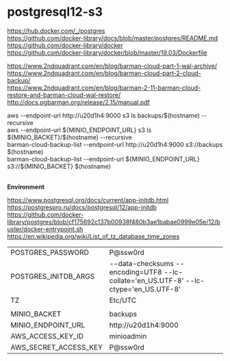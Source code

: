 # postgresql12-s3

https://hub.docker.com/_/postgres<BR>
https://github.com/docker-library/docs/blob/master/postgres/README.md<BR>
https://github.com/docker-library/docker<BR>
https://github.com/docker-library/docker/blob/master/19.03/Dockerfile<BR>


https://www.2ndquadrant.com/en/blog/barman-cloud-part-1-wal-archive/<BR>
https://www.2ndquadrant.com/en/blog/barman-cloud-part-2-cloud-backup/<BR>
https://www.2ndquadrant.com/en/blog/barman-2-11-barman-cloud-restore-and-barman-cloud-wal-restore/<BR>
http://docs.pgbarman.org/release/2.15/manual.pdf<BR>

<DIV>
aws --endpoint-url http://u20d1h4:9000 s3 ls backups/$(hostname) --recursive<BR>
aws --endpoint-url ${MINIO_ENDPOINT_URL} s3 ls ${MINIO_BACKET}/$(hostname) --recursive<BR>
barman-cloud-backup-list --endpoint-url http://u20d1h4:9000 s3://backups $(hostname)<BR>
barman-cloud-backup-list --endpoint-url ${MINIO_ENDPOINT_URL} s3://${MINIO_BACKET} $(hostname)<BR>
</DIV>


<BR><B>Environment</B><BR>

https://www.postgresql.org/docs/current/app-initdb.html<BR>
https://postgrespro.ru/docs/postgresql/12/app-initdb<BR>
https://github.com/docker-library/postgres/blob/cf175692c137b00938f480b3ae1babae0999e05e/12/buster/docker-entrypoint.sh<BR>
https://en.wikipedia.org/wiki/List_of_tz_database_time_zones<BR>

<TABLE>
<TR><TD>POSTGRES_PASSWORD</TD><TD>P@ssw0rd</TD></TR>
<TR><TD>POSTGRES_INITDB_ARGS</TD><TD>--data-checksums --encoding=UTF8 --lc-collate='en_US.UTF-8' --lc-ctype='en_US.UTF-8'</TD></TR>
<TR><TD>TZ</TD><TD>Etc/UTC</TD></TR>
<TR><TD></TD><TD></TD></TR>
<TR><TD>MINIO_BACKET</TD><TD>backups</TD></TR>
<TR><TD>MINIO_ENDPOINT_URL</TD><TD>http://u20d1h4:9000</TD></TR>
<TR><TD>AWS_ACCESS_KEY_ID</TD><TD>minioadmin</TD></TR>
<TR><TD>AWS_SECRET_ACCESS_KEY</TD><TD>P@ssw0rd</TD></TR>
</TABLE>
